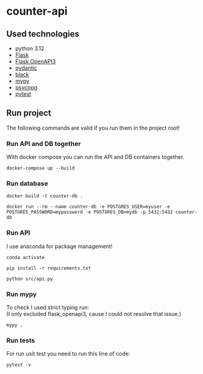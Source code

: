 # counter-api

## Used technologies

- python 3.12
- [Flask](https://flask.palletsprojects.com/en/stable/)
- [Flask OpenAPI3](https://luolingchun.github.io/flask-openapi3/v3.x/)
- [pydantic](https://docs.pydantic.dev/latest/)
- [black](https://black.readthedocs.io/en/stable/index.html)
- [mypy](https://mypy.readthedocs.io/en/stable/)
- [psycopg](https://www.psycopg.org/psycopg3/docs/)
- [pytest](https://docs.pytest.org/en/stable/)

## Run project

The following commands are valid if you run them in the project root!

### Run API and DB together

With docker compose you can run the API and DB containers together.

```
docker-compose up --build
```

### Run database

```
docker build -t counter-db .

docker run --rm --name counter-db -e POSTGRES_USER=myuser -e POSTGRES_PASSWORD=mypassword -e POSTGRES_DB=mydb -p 5432:5432 counter-db
```

### Run API

I use anaconda for package management!

```
conda activate

pip install -r requirements.txt

python src/api.py
```

### Run mypy

To check I used strict typing run:<br>
(I only excluded flask_openapi3, cause I could not resolve that issue.)

```
mypy .
```

### Run tests

For run usit test you need to run this line of code:

```
pytest -v
```
